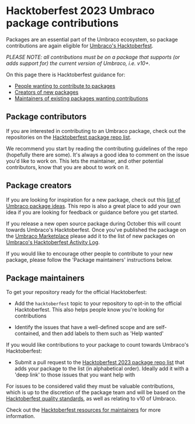 # Hacktoberfest 2023 Umbraco package contributions

Packages are an essential part of the Umbraco ecosystem, so package contributions are again eligible for [Umbraco's Hacktoberfest](https://umbraco.com/blog/umbraco-hacktoberfest-2023/).

*PLEASE NOTE: all contributions must be on a package that supports (or adds support for) the current version of Umbraco, i.e. v10+.*

On this page there is Hacktoberfest guidance for:

- [People wanting to contribute to packages](#package-contributors)
- [Creators of new packages](#package-creators)
- [Maintainers of existing packages wanting contributions](#package-maintainers)

## Package contributors

If you are interested in contributing to an Umbraco package, check out the repositories on the [Hacktoberfest package repo list](hacktoberfest-package-repos.md). 

We recommend you start by reading the contributing guidelines of the repo (hopefully there are some). It's always a good idea to comment on the issue you'd like to work on. This lets the maintainer, and other potential contributors, know that you are about to work on it.

## Package creators

If you are looking for inspiration for a new package, check out this [list of Umbraco package ideas](https://github.com/leekelleher/umbraco-package-ideas/).  This repo is also a great place to add your own idea if you are looking for feedback or guidance before you get started.

If you release a new open source package during October this will count towards Umbraco's Hacktoberfest. Once you've published the package on the [Umbraco Marketplace](https://docs.umbraco.com/umbraco-dxp/marketplace/listing-your-package) please add it to the list of new packages on [Umbraco's Hacktoberfest Activity Log](https://github.com/umbraco/HacktoberfestActivityLog#new-umbraco-packages).

If you would like to encourage other people to contribute to your new package, please follow the 'Package maintainers' instructions below.

## Package maintainers

To get your repository ready for the official Hacktoberfest:

- Add the `hacktoberfest` topic to your repository to opt-in to the official Hacktoberfest. This also helps people know you're looking for contributions

- Identify the issues that have a well-defined scope and are self-contained, and then add labels to them such as 'Help wanted'

If you would like contributions to your package to count towards Umbraco's Hacktoberfest:

- Submit a pull request to the [Hacktoberfest 2023 package repo list](hacktoberfest-package-repos.md) that adds your package to the list (in alphabetical order). Ideally add it with a 'deep link' to those issues that you want help with

For issues to be considered valid they must be valuable contributions, which is up to the discretion of the package team and will be based on the [Hacktoberfest quality standards](https://hacktoberfest.com/participation/#spam), as well as relating to v10 of Umbraco.

Check out the [Hacktoberfest resources for maintainers](https://hacktoberfest.com/participation/#maintainers) for more information.
